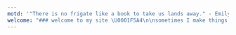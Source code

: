 ```yaml
---
motd: '"There is no frigate like a book to take us lands away." - Emily Dickinson'
welcome: "### welcome to my site \U0001F5A4\n\nsometimes I make things and post them here ✍\n\nmost recently I've been spending time on pixel art-- check it out \U0001F4AB\n"
---
```








